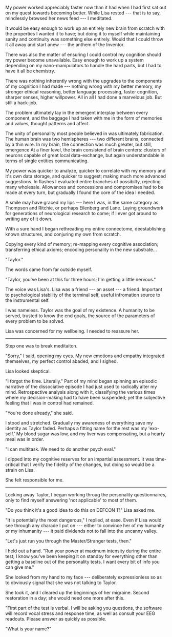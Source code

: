 My power worked appreciably faster now than it had when I had first sat out on my quest towards becoming
better. While Lisa rested --- that is to say, mindlessly browsed her news feed --- I meditated.

It would be easy enough to work up an entirely new brain from scratch with the properties I wanted it
to have; but doing it to myself while maintaining sanity and continuity was something else entirely. Would
that I could throw it all away and start anew --- the anthem of the Inventor.

There was also the matter of ensuring I could control my cognition should my power become unavailable.
Easy enough to work up a system depending on my nano-manipulators to handle the hard parts, but I had
to have it all be chemistry.

There was nothing inherently wrong with the upgrades to the components of my cognition I had made ---
nothing wrong with my better memory, my stronger ethical reasoning, better language processing, faster
cognition, sharper senses, higher willpower. All in all I had done a marvelous job. But still a hack-job.

The problem ultimately lay in the emergent interplay between every component, and the baggage
I had taken with me in the form of memories and values, thought patterns and affect.

The unity of personality most people believed in was ultimately fabrication.
The human brain was two hemispheres --- two different brains, connected by a thin wire. In my brain,
the connection was much greater, but still, emergence
At a finer level, the brain consistend of brain centers: clusters of neurons capable of great
local data-exchange, but again understandable in terms of single entities communicating.

My power was quicker to analyze, quicker to correlate with my memory and it's own data storage,
and quicker to suggest; making much more advanced suggestions. In flashes I evaluated entire branches
of possibilty, rejecting many wholesale. Allowances and concessions and compromises had to be made
at every turn, but gradually I found the core of the idea I needed.

A smile may have graced my lips --- here I was, in the same category as Thompson and Ritchie, or
perhaps Eilenberg and Lane. Laying groundwork for generations of neurological research to come;
if I ever got around to writing any of it down.

With a sure hand I began rethreading my entire connectome, deestablishing
known structures, and conjuring my own from scratch.

Copying every kind of memory; re-mapping every cognitive association; transferring ethical axioms;
encoding personality in the new substrate...

"Taylor."

The words came from far outside myself.

"Taylor, you've been at this for three hours; I'm getting a little nervous."

The voice was Lisa's. Lisa was a friend --- an asset --- a friend. Important to psychological
stability of the terminal self, useful infromation source to the instrumental self.

I was nameless. Taylor was the goal of my existence. A humanity to be served, trusted to
know the end goals, the source of the parameters of every problem to be solved.

Lisa was concerned for my wellbeing. I needed to reassure her.

----

Step one was to break meditaiton.

"Sorry," I said, opening my eyes. My new emotions and empathy integrated themselves, my perfect control
abaded, and I sighed.

Lisa looked skeptical.

"I forgot the time. Literally." Part of my mind began spinning an episodic narrative
of the dissociative episode I had just used to radically alter my mind. Retrospective
analysis along with it, classifying the various times where my decision-making had
to have been suspended; yet the subjective feeling that I was in control had remained.

"You're done already," she said.

I stood and stretched. Gradually my awareness of everything save my identity as Taylor faded. Perhaps
a fitting name for the rest was my 'exo-self.' My blood sugar was low, and my liver was compensating, but
a hearty meal was in order.

"I can multitask. We need to do another psych eval."

I dipped into my cognitive reserves for an impartial assessment. It was time-critical that I verify
the fidelity of the changes, but doing so would be a strain on Lisa.

She felt responsible for me.

----

Locking away Taylor, I began working throug the personality questionnaires, only to
find myself answering 'not applicable' to most of them.

"Do you think it's a good idea to do this on DEFCON 1?" Lisa asked me.

"It is potentially the most dangerous," I replied, at ease. Even if Lisa would
see through any charade I put on --- either to convince her of my humanity or
my inhumanity --- it paid dividends not to fall into the uncanny valley.

"Let's just run you through the Master/Stranger tests, then."

I held out a hand. "Run your power at maximum intensity during the entire test;
I know you've been keeping it on standby for everything other than getting a baseline
out of the personality tests. I want every bit of info you can give me."

She looked from my hand to my face --- deliberately expressionless so as to obviously
signal that she was not talking to Taylor.

She took it, and I cleared up the beginnings of her migraine. Second restoration in
a day; she would need one more after this.

"First part of the test is verbal. I will be asking you questions, the software will
record vocal stress and response time, as well as consult your EEG readouts. Please
answer as quickly as possible.

"What is your name?"
